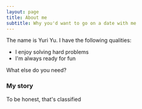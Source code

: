 ```yaml
---
layout: page
title: About me
subtitle: Why you'd want to go on a date with me
---
```


The name is Yuri Yu. I have the following qualities:

- I enjoy solving hard problems
- I'm always ready for fun

What else do you need?

### My story

To be honest, that's classified
